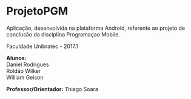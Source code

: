 # ProjetoPGM

Aplicação, desenvolvida na plataforma Android, referente ao projeto de conclusão da disciplina Programaçao Mobile.

Faculdade Unibratec - 2017.1

<b>Alunos:</b>
<br />Daniel Rodrigues
<br />Roldão Wilker
<br />William Geison

<b>Professor/Orientador:</b>
Thiago Soara
